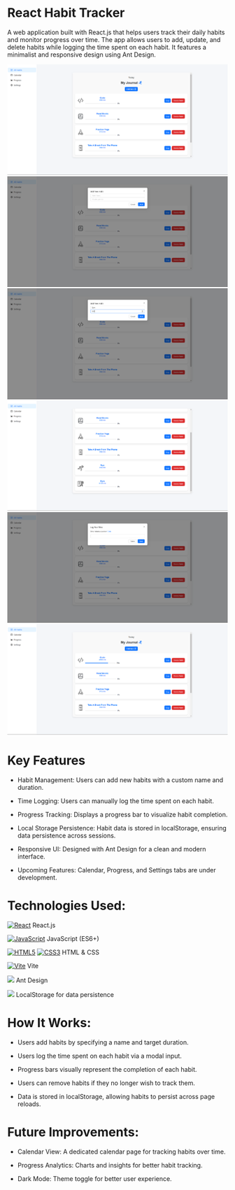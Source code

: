 # React Habit Tracker

A web application built with React.js that helps users track their daily habits and monitor progress over time. The app allows users to add, update, and delete habits while logging the time spent on each habit. It features a minimalist and responsive design using Ant Design.

![Fit App Screenshot](https://raw.githubusercontent.com/trenches022/react-habit-tracker/main/habit-tracker-screenshot.png)
![Fit App Screenshot](https://raw.githubusercontent.com/trenches022/react-habit-tracker/main/habit-tracker-screenshot1.png)
![Fit App Screenshot](https://raw.githubusercontent.com/trenches022/react-habit-tracker/main/habit-tracker-screenshot2.png)
![Fit App Screenshot](https://raw.githubusercontent.com/trenches022/react-habit-tracker/main/habit-tracker-screenshot3.png)
![Fit App Screenshot](https://raw.githubusercontent.com/trenches022/react-habit-tracker/main/habit-tracker-screenshot4.png)
![Fit App Screenshot](https://raw.githubusercontent.com/trenches022/react-habit-tracker/main/habit-tracker-screenshot5.png)

#  Key Features

* Habit Management: Users can add new habits with a custom name and duration.

* Time Logging: Users can manually log the time spent on each habit.

* Progress Tracking: Displays a progress bar to visualize habit completion.

* Local Storage Persistence: Habit data is stored in localStorage, ensuring data persistence across sessions.

* Responsive UI: Designed with Ant Design for a clean and modern interface.

* Upcoming Features: Calendar, Progress, and Settings tabs are under development.

# Technologies Used:

<a href="https://reactjs.org/" target="_blank" rel="noreferrer"><img src="https://raw.githubusercontent.com/danielcranney/readme-generator/main/public/icons/skills/react-colored.svg" width="23" height="23" alt="React" /></a> React.js 

<a href="https://developer.mozilla.org/en-US/docs/Web/JavaScript" target="_blank" rel="noreferrer"><img src="https://raw.githubusercontent.com/danielcranney/readme-generator/main/public/icons/skills/javascript-colored.svg" width="23" height="23" alt="JavaScript" /></a> JavaScript (ES6+)

<a href="https://developer.mozilla.org/en-US/docs/Glossary/HTML5" target="_blank" rel="noreferrer"><img src="https://raw.githubusercontent.com/danielcranney/readme-generator/main/public/icons/skills/html5-colored.svg" width="23" height="23" alt="HTML5" /></a> <a href="https://www.w3.org/TR/CSS/#css" target="_blank" rel="noreferrer"><img src="https://raw.githubusercontent.com/danielcranney/readme-generator/main/public/icons/skills/css3-colored.svg" width="23" height="23" alt="CSS3" /></a> HTML & CSS

<a href="https://vitejs.dev/" target="_blank" rel="noreferrer"><img src="https://raw.githubusercontent.com/danielcranney/readme-generator/main/public/icons/skills/vite-colored.svg" width="23" height="23" alt="Vite" /></a> Vite

<a href="https://ant.design/" target="_blank" rel="noreferrer"><img src="https://cdn.jsdelivr.net/gh/devicons/devicon@latest/icons/antdesign/antdesign-original.svg" height="23"/></a> Ant Design

<a href="https://ant.design/" target="_blank" rel="noreferrer"><img src="https://cdn-icons-png.flaticon.com/128/15099/15099747.png" height="23"/></a> LocalStorage for data persistence 

# How It Works:

* Users add habits by specifying a name and target duration.

* Users log the time spent on each habit via a modal input.

* Progress bars visually represent the completion of each habit.

* Users can remove habits if they no longer wish to track them.

* Data is stored in localStorage, allowing habits to persist across page reloads.

# Future Improvements:

* Calendar View: A dedicated calendar page for tracking habits over time.

* Progress Analytics: Charts and insights for better habit tracking.

* Dark Mode: Theme toggle for better user experience.
